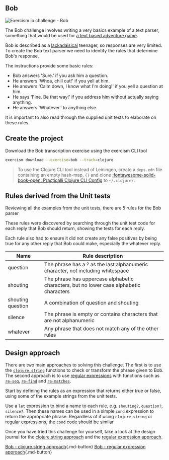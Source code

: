## Bob

![Exercism.io challenge - Bob](https://raw.githubusercontent.com/practicalli/graphic-design/live/banners/exercism/exercisim-exercise-bob-banner.png)

The Bob challenge involves writing a very basics example of a text parser, something that would be used for [a text based adventure game](https://en.wikipedia.org/wiki/Text-based_game).

Bob is described as a [lackadaisical](https://en.wiktionary.org/wiki/lackadaisical) teenager, so responses are very limited.  To create the Bob text parser we need to identify the rules that determine Bob's response.

The instructions provide some basic rules:

* Bob answers 'Sure.' if you ask him a question.
* He answers 'Whoa, chill out!' if you yell at him.
* He answers 'Calm down, I know what I'm doing!' if you yell a question at him.
* He says 'Fine. Be that way!' if you address him without actually saying anything.
* He answers 'Whatever.' to anything else.

It is important to also read through the supplied unit tests to elaborate on these rules.

## Create the project

Download the Bob transcription exercise using the exercism CLI tool

```bash
exercism download --exercise=bob --track=clojure
```

> To use the Clojure CLI tool instead of Leiningen, create a `deps.edn` file containing an empty hash-map, `{}` and clone [:fontawesome-solid-book-open: Practicalli Clojure CLI Config](clojure/clojure-cli/practicalli-config.md) to `~/.clojure/`.

## Rules derived from the Unit tests

Reviewing all the examples from the unit tests, there are 5 rules for the Bob parser

These rules were discovered by searching through the unit test code for each reply that Bob should return, showing the tests for each reply.

Each rule also had to ensure it did not create any false positives by being true for any other reply that Bob could make, especially the whatever reply.

| Name              | Rule description                                                                        |
|-------------------|-----------------------------------------------------------------------------------------|
| question          | The phrase has a ? as the last alphanumeric character, not including whitespace         |
| shouting          | The phrase has uppercase alphabetic characters, but no lower case alphabetic characters |
| shouting question | A combination of question and shouting                                                  |
| silence           | The phrase is empty or contains characters that are not alphanumeric                    |
| whatever          | Any phrase that does not match any of the other rules                                   |

## Design approach

There are two main approaches to solving this challenge.  The first is to use the [`clojure.string`](https://clojure.github.io/clojure/clojure.string-api.html) functions to check or transform the phrase given to Bob.  The second approach is to use [regular expressions](/reference/standard-library/regular-expressions) with functions such as [`re-seq`](https://clojuredocs.org/clojure.core/re-seq), [`re-find`](https://clojuredocs.org/clojure.core/re-find) and [`re-matches`](https://clojuredocs.org/clojure.core/re-matches).

Start by defining the rules as an expression that returns either true or false, using some of the example strings from the unit tests.

Use a `let` expression to bind a name to each rule, e.g. `shouting?`, `question?`, `silence?`.  Then these names can be used in a simple `cond` expression to return the appropriate phrase.  Regardless of if using `clojure.string` or regular expressions, the `cond` code should be similar

Once you have tried this challenge for yourself, take a look at the design journal for the [clojure.string approach](bob-string-approach.md) and the [regular expression approach](bob-regular-expression-approach.md).

[Bob - clojure.string approach](bob-string-approach.md){.md-button}
[Bob - regular expression approach](bob-regular-expression-approach.md){.md-button}

<!-- ## Design Review -->

<!-- `clojure.string/blank?` checks for empty strings and whitespace, but does not provide a check for tabs, newlines and similar white space characters.  The regex patter `\s` covers all those white space characters. -->

<!-- While each binding in the let expression could be made into a `defn`, this add repetition in the `cond` conditions as each one would be a function call and argument.  Using the let binding, the cond is very simple. -->

<!-- In the scope of this project those functions are only used with `response-for`, making function definitions seem redundant.  If this project evolved more rules, then it may be useful to extract commonly used code into additional function definitions. -->
